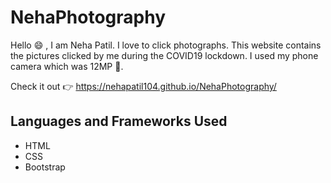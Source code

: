# NehaPhotography

Hello 	:smile: ,
I am Neha Patil. I love to click photographs. This website contains the pictures clicked by me during the COVID19 lockdown. I used my phone camera which was 12MP :camera_flash:.

Check it out	:point_right: https://nehapatil104.github.io/NehaPhotography/

## Languages and Frameworks Used

- HTML
- CSS
- Bootstrap
